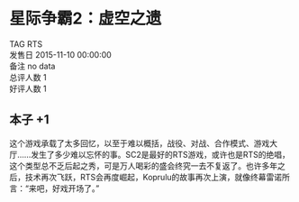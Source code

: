 



# 星际争霸2：虚空之遗
  
TAG RTS  
发售日 2015-11-10 00:00:00  
备注 no data  
总评人数 1  
好评人数 1
## 本子 +1


这个游戏承载了太多回忆，以至于难以概括，战役、对战、合作模式、游戏大厅……发生了多少难以忘怀的事。SC2是最好的RTS游戏，或许也是RTS的绝唱，这个类型总不乏后起之秀，可是万人喝彩的盛会终究一去不复返了。也许多年之后，技术再次飞跃，RTS会再度崛起，Koprulu的故事再次上演，就像终幕雷诺所言：“来吧，好戏开场了。”